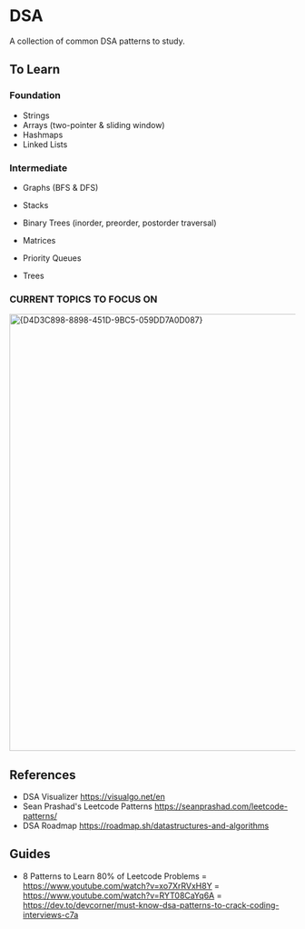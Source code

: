 # DSA
A collection of common DSA patterns to study. 

## To Learn

### Foundation
- Strings
- Arrays (two-pointer & sliding window)
- Hashmaps
- Linked Lists

### Intermediate 
- Graphs (BFS & DFS)
- Stacks
- Binary Trees (inorder, preorder, postorder traversal)
  
- Matrices
- Priority Queues
- Trees




### CURRENT TOPICS TO FOCUS ON
<img width="1751" height="769" alt="{D4D3C898-8898-451D-9BC5-059DD7A0D087}" src="https://github.com/user-attachments/assets/4576218f-5060-4969-a27c-ca6cf5b3b43f" />


## References
- DSA Visualizer
https://visualgo.net/en
- Sean Prashad's Leetcode Patterns
https://seanprashad.com/leetcode-patterns/
- DSA Roadmap
https://roadmap.sh/datastructures-and-algorithms


## Guides
- 8 Patterns to Learn 80% of Leetcode Problems
= https://www.youtube.com/watch?v=xo7XrRVxH8Y
= https://www.youtube.com/watch?v=RYT08CaYq6A
= https://dev.to/devcorner/must-know-dsa-patterns-to-crack-coding-interviews-c7a

